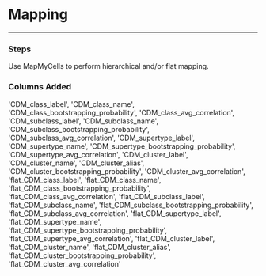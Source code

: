 # Mapping 
---

### Steps

Use MapMyCells to perform hierarchical and/or flat mapping.


### Columns Added

'CDM_class_label', 'CDM_class_name', 'CDM_class_bootstrapping_probability', 'CDM_class_avg_correlation', 'CDM_subclass_label', 'CDM_subclass_name', 'CDM_subclass_bootstrapping_probability', 'CDM_subclass_avg_correlation', 'CDM_supertype_label', 'CDM_supertype_name', 'CDM_supertype_bootstrapping_probability', 'CDM_supertype_avg_correlation', 'CDM_cluster_label', 'CDM_cluster_name', 'CDM_cluster_alias', 'CDM_cluster_bootstrapping_probability', 'CDM_cluster_avg_correlation', 'flat_CDM_class_label', 'flat_CDM_class_name', 'flat_CDM_class_bootstrapping_probability', 'flat_CDM_class_avg_correlation', 'flat_CDM_subclass_label', 'flat_CDM_subclass_name', 'flat_CDM_subclass_bootstrapping_probability', 'flat_CDM_subclass_avg_correlation', 'flat_CDM_supertype_label', 'flat_CDM_supertype_name', 'flat_CDM_supertype_bootstrapping_probability', 'flat_CDM_supertype_avg_correlation', 'flat_CDM_cluster_label', 'flat_CDM_cluster_name', 'flat_CDM_cluster_alias', 'flat_CDM_cluster_bootstrapping_probability', 'flat_CDM_cluster_avg_correlation'
